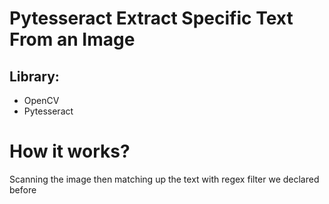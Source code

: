 # Pytesseract Extract Specific Text From an Image

## Library:
- OpenCV
- Pytesseract

# How it works?
Scanning the image then matching up the text with regex filter we declared before